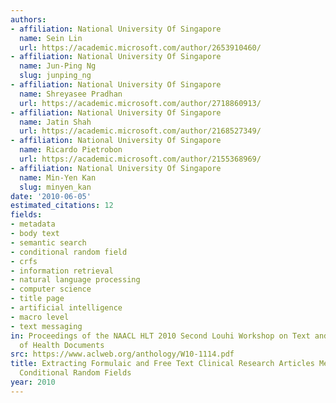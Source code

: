 ```yaml
---
authors:
- affiliation: National University Of Singapore
  name: Sein Lin
  url: https://academic.microsoft.com/author/2653910460/
- affiliation: National University Of Singapore
  name: Jun-Ping Ng
  slug: junping_ng
- affiliation: National University Of Singapore
  name: Shreyasee Pradhan
  url: https://academic.microsoft.com/author/2718860913/
- affiliation: National University Of Singapore
  name: Jatin Shah
  url: https://academic.microsoft.com/author/2168527349/
- affiliation: National University Of Singapore
  name: Ricardo Pietrobon
  url: https://academic.microsoft.com/author/2155368969/
- affiliation: National University Of Singapore
  name: Min-Yen Kan
  slug: minyen_kan
date: '2010-06-05'
estimated_citations: 12
fields:
- metadata
- body text
- semantic search
- conditional random field
- crfs
- information retrieval
- natural language processing
- computer science
- title page
- artificial intelligence
- macro level
- text messaging
in: Proceedings of the NAACL HLT 2010 Second Louhi Workshop on Text and Data Mining
  of Health Documents
src: https://www.aclweb.org/anthology/W10-1114.pdf
title: Extracting Formulaic and Free Text Clinical Research Articles Metadata using
  Conditional Random Fields
year: 2010
---
```

